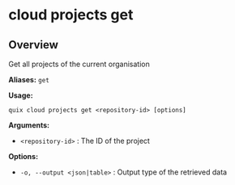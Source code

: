 # cloud projects get

## Overview

Get all projects of the current organisation

**Aliases:** `get`

**Usage:**

```
quix cloud projects get <repository-id> [options]
```

**Arguments:**

- `<repository-id>` : The ID of the project

**Options:**

- `-o, --output <json|table>` : Output type of the retrieved data

